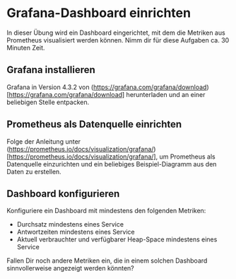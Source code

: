 # Grafana-Dashboard einrichten

In dieser Übung wird ein Dashboard eingerichtet, mit dem die Metriken
aus Prometheus visualisiert werden können. Nimm dir für diese Aufgaben
ca. 30 Minuten Zeit.

## Grafana installieren

Grafana in Version 4.3.2 von (https://grafana.com/grafana/download)[https://grafana.com/grafana/download]
herunterladen und an einer beliebigen Stelle entpacken.

## Prometheus als Datenquelle einrichten

Folge der Anleitung unter (https://prometheus.io/docs/visualization/grafana/)[https://prometheus.io/docs/visualization/grafana/],
um Prometheus als Datenquelle einzurichten und ein beliebiges Beispiel-Diagramm aus den Daten zu erstellen.

## Dashboard konfigurieren

Konfiguriere ein Dashboard mit mindestens den folgenden Metriken:

* Durchsatz mindestens eines Service
* Antwortzeiten mindestens eines Service
* Aktuell verbrauchter und verfügbarer Heap-Space mindestens eines Service

Fallen Dir noch andere Metriken ein, die in einem solchen Dashboard sinnvollerweise angezeigt werden könnten?